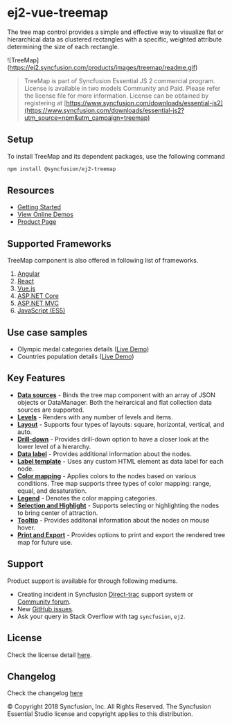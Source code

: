 # ej2-vue-treemap

The tree map control provides a simple and effective way to visualize flat or hierarchical data as clustered rectangles with a specific, weighted attribute determining the size of each rectangle.

![TreeMap] (https://ej2.syncfusion.com/products/images/treemap/readme.gif)

> TreeMap is part of Syncfusion Essential JS 2 commercial program. License is available in two models Community and Paid. Please refer the license file for more information. License can be obtained by registering at [https://www.syncfusion.com/downloads/essential-js2](https://www.syncfusion.com/downloads/essential-js2?utm_source=npm&utm_campaign=treemap)

## Setup

To install TreeMap and its dependent packages, use the following command

```sh
npm install @syncfusion/ej2-treemap
```

## Resources

* [Getting Started](https://ej2.syncfusion.com/vue/documentation/treemap/getting-started.html)
* [View Online Demos](https://ej2.syncfusion.com/vue/demos/#/material/treemap/default.html)
* [Product Page](https://www.syncfusion.com/vue-ui-components/treemap)

## Supported Frameworks

TreeMap component is also offered in following list of frameworks.

1. [Angular](https://www.npmjs.com/package/@syncfusion/ej2-ng-treemap?utm_source=npm&utm_campaign=treemap)
2. [React](https://www.npmjs.com/package/@syncfusion/ej2-react-treemap?utm_source=npm&utm_campaign=treemap)
3. [Vue.js](https://www.npmjs.com/package/@syncfusion/ej2-vue-treemap?utm_source=npm&utm_campaign=treemap)
4. [ASP.NET Core](https://aspdotnetcore.syncfusion.com/TreeMap/Default#/material)
5. [ASP.NET MVC](https://aspnetmvc.syncfusion.com/TreeMap/Default#/material)
6. [JavaScript (ES5)](https://www.syncfusion.com/javascript-ui-controls/treemap)

## Use case samples

* Olympic medal categories details ([Live Demo](https://ej2.syncfusion.com/vue/demos/#/material/treemap/customization.html))
* Countries population details ([Live Demo](https://ej2.syncfusion.com/vue/demos/#/material/treemap/drilldown.html))

## Key Features

* [**Data sources**](https://ej2.syncfusion.com/vue/demos/#/material/treemap/pie.html) - Binds the tree map component with an array of JSON objects or DataManager. Both the heirarcical and flat collection data sources are supported.
* [**Levels**](https://ej2.syncfusion.com/vue/demos/#/material/treemap/default.html) - Renders with any number of levels and items.
* [**Layout**](https://ej2.syncfusion.com/vue/demos/#/material/treemap/layout.html) - Supports four types of layouts: square, horizontal, vertical, and auto.
* [**Drill-down**](https://ej2.syncfusion.com/vue/demos/#/material/treemap/drilldown.html) - Provides drill-down option to have a closer look at the lower level of a hierarchy.
* [**Data label**](https://ej2.syncfusion.com/vue/demos/#/material/treemap/label.html) - Provides additional information about the nodes.
* [**Label template**](https://ej2.syncfusion.com/vue/demos/#/material/treemap/customization.html) - Uses any custom HTML element as data label for each node.
* [**Color mapping**](https://ej2.syncfusion.com/vue/demos/#/material/treemap/label.html) - Applies colors to the nodes based on various conditions. Tree map supports three types of color mapping: range, equal, and desaturation.
* [**Legend**](https://ej2.syncfusion.com/vue/demos/#/material/treemap/election.html) - Denotes the color mapping categories.
* [**Selection and Highlight**](https://ej2.syncfusion.com/vue/demos/#/material/treemap/selection.html) - Supports selecting or highlighting the nodes to bring center of attraction.
* [**Tooltip**](https://ej2.syncfusion.com/vue/demos/#/material/treemap/tooltip.html) - Provides additonal information about the nodes on mouse hover.
* [**Print and Export**](https://ej2.syncfusion.com/vue/demos/#/material/treemap/print.html) - Provides options to print and export the rendered tree map for future use.

## Support

Product support is available for through following mediums.

* Creating incident in Syncfusion [Direct-trac](https://www.syncfusion.com/support/directtrac/incidents?utm_source=npm&utm_campaign=treemap) support system or [Community forum](https://www.syncfusion.com/forums/essential-js2?utm_source=npm&utm_campaign=treemap).
* New [GitHub issues](https://github.com/syncfusion/ej2-vue-ui-components/issues).
* Ask your query in Stack Overflow with tag `syncfusion`, `ej2`.

## License

Check the license detail [here](https://github.com/syncfusion/ej2-vue-ui-components/blob/master/components/treemap/license?utm_source=npm&utm_campaign=treemap).

## Changelog

Check the changelog [here](https://github.com/syncfusion/ej2-vue-ui-components/blob/master/components/treemap/CHANGELOG.md?utm_source=npm&utm_campaign=treemap)

© Copyright 2018 Syncfusion, Inc. All Rights Reserved. The Syncfusion Essential Studio license and copyright applies to this distribution.